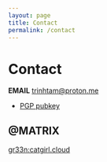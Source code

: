```yaml
---
layout: page
title: Contact
permalink: /contact
---
```


# Contact

**EMAIL**
trinhtam@proton.me
- [PGP pubkey](https://raw.githubusercontent.com/gr33n-lov3r/pubkey/refs/heads/main/trinhtam%40proton.me_0x6B0A51CD_public.asc)

## @MATRIX
[gr33n:catgirl.cloud](https://matrix.to/#/@gr33n:catgirl.cloud)


